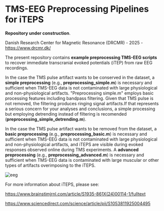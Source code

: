 # **TMS-EEG Preprocessing Pipelines for iTEPS**


**Repository under construction**.




Danish Research Center for Magnetic Resonance (DRCMR) - 2025 - https://www.drcmr.dk/

The present repository contains **example preprocessing TMS-EEG scripts** to recover immediate transcranial evoked potentials (iTEP) from raw EEG recordings.

In the case the TMS pulse artifact wants to be conserved in the dataset, a **simple preprocessing** (e.g., **preprocessing_simple.m**) is necessary and sufficient when TMS-EEG data is not contaminated with large physiological and non-physiological artifacts. "Preprocessing simple.m" employs basic processing features including bandpass filtering. Given that TMS pulse is not removed, the filtering produces ringing signal artifacts.If that represents a serious concern for your analyses and conclusions, a simple processing but employing detrending instead of filtering is recomended (**preprocessing_simple_detrending.m**).


In the case the TMS pulse artifact wants to be removed from the dataset, a **basic preprocessing** (e.g., **preprocessing_basic.m**) is necessary and sufficient when TMS-EEG data is not contaminated with large physiological and non-physiological artifacts, and iTEPS are visible during evoked responses observed online during TMS experiments. A **advanced preprocessing** (e.g., **preprocessing_advanced.m**) is necessary and sufficient when TMS-EEG data is contaminated with large muscular or other types of artifacts overimposing to the iTEPS.

![eeg](https://github.com/user-attachments/assets/088f3c75-3389-4539-8fe7-463d663d705a)

For more information about iTEPS, please see:

https://www.brainstimjrnl.com/article/S1935-861X(24)00114-1/fulltext

https://www.sciencedirect.com/science/article/pii/S1053811925004495



